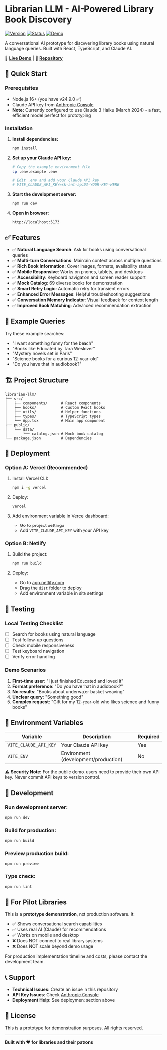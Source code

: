 # Librarian LLM - AI-Powered Library Book Discovery

[![Version](https://img.shields.io/badge/version-1.0.0-blue)](https://github.com/assembly-labs/drew-garraway-consulting/tree/main/librarian-llm)
[![Status](https://img.shields.io/badge/status-production%20ready-green)](https://drewgarraway.com/librarian-llm/)
[![Demo](https://img.shields.io/badge/demo-live-orange)](https://drewgarraway.com/librarian-llm/)

A conversational AI prototype for discovering library books using natural language queries. Built with React, TypeScript, and Claude AI.

🔗 **[Live Demo](https://drewgarraway.com/librarian-llm/)** | 📂 **[Repository](https://github.com/assembly-labs/drew-garraway-consulting/tree/main/librarian-llm)**

## 🚀 Quick Start

### Prerequisites

- Node.js 16+ (you have v24.9.0 ✅)
- Claude API key from [Anthropic Console](https://console.anthropic.com/)
- **Note:** Currently configured to use Claude 3 Haiku (March 2024) - a fast, efficient model perfect for prototyping

### Installation

1. **Install dependencies:**
   ```bash
   npm install
   ```

2. **Set up your Claude API key:**
   ```bash
   # Copy the example environment file
   cp .env.example .env

   # Edit .env and add your Claude API key
   # VITE_CLAUDE_API_KEY=sk-ant-api03-YOUR-KEY-HERE
   ```

3. **Start the development server:**
   ```bash
   npm run dev
   ```

4. **Open in browser:**
   ```
   http://localhost:5173
   ```

## ✅ Features

- ✅ **Natural Language Search**: Ask for books using conversational queries
- ✅ **Multi-turn Conversations**: Maintain context across multiple questions
- ✅ **Rich Book Information**: Cover images, formats, availability status
- ✅ **Mobile Responsive**: Works on phones, tablets, and desktops
- ✅ **Accessibility**: Keyboard navigation and screen reader support
- ✅ **Mock Catalog**: 69 diverse books for demonstration
- ✅ **Smart Retry Logic**: Automatic retry for transient errors
- ✅ **Enhanced Error Messages**: Helpful troubleshooting suggestions
- ✅ **Conversation Memory Indicator**: Visual feedback for context length
- ✅ **Improved Book Matching**: Advanced recommendation extraction

## 🎯 Example Queries

Try these example searches:
- "I want something funny for the beach"
- "Books like Educated by Tara Westover"
- "Mystery novels set in Paris"
- "Science books for a curious 12-year-old"
- "Do you have that in audiobook?"

## 🏗️ Project Structure

```
librarian-llm/
├── src/
│   ├── components/      # React components
│   ├── hooks/           # Custom React hooks
│   ├── utils/           # Helper functions
│   ├── types/           # TypeScript types
│   └── App.tsx          # Main app component
├── public/
│   └── data/
│       └── catalog.json # Mock book catalog
└── package.json         # Dependencies
```

## 🚢 Deployment

### Option A: Vercel (Recommended)

1. Install Vercel CLI:
   ```bash
   npm i -g vercel
   ```

2. Deploy:
   ```bash
   vercel
   ```

3. Add environment variable in Vercel dashboard:
   - Go to project settings
   - Add `VITE_CLAUDE_API_KEY` with your API key

### Option B: Netlify

1. Build the project:
   ```bash
   npm run build
   ```

2. Deploy:
   - Go to [app.netlify.com](https://app.netlify.com)
   - Drag the `dist` folder to deploy
   - Add environment variable in site settings

## 🧪 Testing

### Local Testing Checklist

- [ ] Search for books using natural language
- [ ] Test follow-up questions
- [ ] Check mobile responsiveness
- [ ] Test keyboard navigation
- [ ] Verify error handling

### Demo Scenarios

1. **First-time user**: "I just finished Educated and loved it"
2. **Format preference**: "Do you have that in audiobook?"
3. **No results**: "Books about underwater basket weaving"
4. **Unclear query**: "Something good"
5. **Complex request**: "Gift for my 12-year-old who likes science and funny books"

## 🔑 Environment Variables

| Variable | Description | Required |
|----------|-------------|----------|
| `VITE_CLAUDE_API_KEY` | Your Claude API key | Yes |
| `VITE_ENV` | Environment (development/production) | No |

⚠️ **Security Note:** For the public demo, users need to provide their own API key. Never commit API keys to version control.

## 📝 Development

### Run development server:
```bash
npm run dev
```

### Build for production:
```bash
npm run build
```

### Preview production build:
```bash
npm run preview
```

### Type check:
```bash
npm run lint
```

## 🤝 For Pilot Libraries

This is a **prototype demonstration**, not production software. It:
- ✅ Shows conversational search capabilities
- ✅ Uses real AI (Claude) for recommendations
- ✅ Works on mobile and desktop
- ❌ Does NOT connect to real library systems
- ❌ Does NOT scale beyond demo usage

For production implementation timeline and costs, please contact the development team.

## 📞 Support

- **Technical Issues**: Create an issue in this repository
- **API Key Issues**: Check [Anthropic Console](https://console.anthropic.com/)
- **Deployment Help**: See deployment section above

## 📄 License

This is a prototype for demonstration purposes. All rights reserved.

---

**Built with ❤️ for libraries and their patrons**